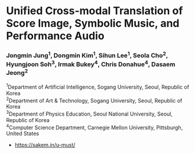# Unified Cross-modal Translation of Score Image, Symbolic Music, and Performance Audio
### Jongmin Jung<sup>1</sup>, Dongmin Kim<sup>1</sup>, Sihun Lee<sup>1</sup>, Seola Cho<sup>2</sup>, Hyungjoon Soh<sup>3</sup>, Irmak Bukey<sup>4</sup>, Chris Donahue<sup>4</sup>, Dasaem Jeong<sup>2</sup>
<sup>1</sup>Department of Artificial Intelligence, Sogang University, Seoul, Republic of Korea<br>
<sup>2</sup>Department of Art & Technology, Sogang University, Seoul, Republic of Korea<br>
<sup>3</sup>Department of Physics Education, Seoul National University, Seoul, Republic of Korea<br>
<sup>4</sup>Computer Science Department, Carnegie Mellon University, Pittsburgh, United States

- https://sakem.in/u-must/
